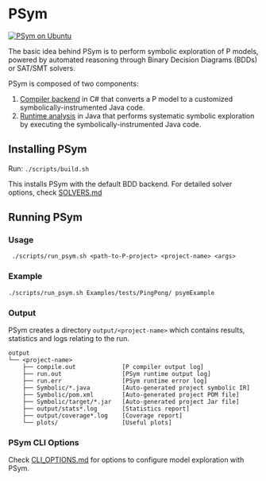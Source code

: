 # PSym

[![PSym on Ubuntu](https://github.com/p-org/P/actions/workflows/psym.yml/badge.svg)](https://github.com/p-org/P/actions/workflows/psym.yml)

The basic idea behind PSym is to perform symbolic exploration of P models, powered by automated reasoning through Binary Decision Diagrams (BDDs) or SAT/SMT solvers.

PSym is composed of two components:
  1) [Compiler backend](../../PCompiler/CompilerCore/Backend/Symbolic) in C# that converts a P model to a customized symbolically-instrumented Java code.
  2) [Runtime analysis](../PSymRuntime) in Java that performs systematic symbolic exploration by executing the symbolically-instrumented Java code.

## Installing PSym
Run: `` ./scripts/build.sh ``

This installs PSym with the default BDD backend. For detailed solver options, check [SOLVERS.md](SOLVERS.md)

## Running PSym

### Usage

     ./scripts/run_psym.sh <path-to-P-project> <project-name> <args>

### Example

    ./scripts/run_psym.sh Examples/tests/PingPong/ psymExample

### Output
PSym creates a directory `` output/<project-name> `` which contains results, statistics and logs relating to the run.

    output
    └── <project-name>
        ├── compile.out             [P compiler output log]
        ├── run.out                 [PSym runtime output log]
        ├── run.err                 [PSym runtime error log]
        ├── Symbolic/*.java         [Auto-generated project symbolic IR]
        ├── Symbolic/pom.xml        [Auto-generated project POM file]
        ├── Symbolic/target/*.jar   [Auto-generated project Jar file]
        ├── output/stats*.log       [Statistics report]
        ├── output/coverage*.log    [Coverage report]
        └── plots/                  [Useful plots]

### PSym CLI Options
Check [CLI_OPTIONS.md](CLI_OPTIONS.md) for options to configure model exploration with PSym.

